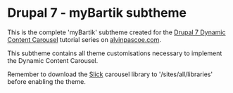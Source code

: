 # Drupal 7 - myBartik subtheme

This is the complete 'myBartik' subtheme created for the [Drupal 7 Dynamic Content Carousel](https://alvinpascoe.com/blog/drupal-7-dynamic-content-carousel-introduction) tutorial series on [alvinpascoe.com](https://alvinpascoe.com).

This subtheme contains all theme customisations necessary to implement the Dynamic Content Carousel. 

Remember to download the [Slick](http://kenwheeler.github.io/slick/) carousel library to '/sites/all/libraries' before enabling the theme.
